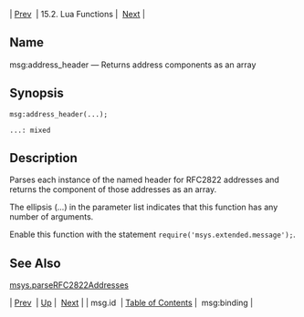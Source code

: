 | [Prev](lua.ref.msg.id)  | 15.2. Lua Functions |  [Next](lua.ref.msg_binding.php) |

<a name="lua.ref.msg_address_header"></a>
## Name

msg:address_header — Returns address components as an array

<a name="idp25325920"></a>
## Synopsis

`msg:address_header(...);`

`...: mixed`<a name="idp25328608"></a>
## Description

Parses each instance of the named header for RFC2822 addresses and returns the component of those addresses as an array.

The ellipsis (...) in the parameter list indicates that this function has any number of arguments.

Enable this function with the statement `require('msys.extended.message');`.

<a name="idp25331792"></a>
## See Also

[msys.parseRFC2822Addresses](lua.ref.msys.parseRFC2822Addresses "msys.parseRFC2822Addresses")

| [Prev](lua.ref.msg.id)  | [Up](lua.function.details.php) |  [Next](lua.ref.msg_binding.php) |
| msg.id  | [Table of Contents](index) |  msg:binding |
